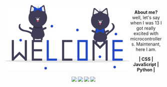 <img src="./img/welcome_cats_undrawn.svg" min-width="400px" max-width="400px" width="400px"  alt="welcome-cats" align='left'>
<p align="center"> 
  <strong>About me?</strong> well, let's say when I was 13 I got really excited with microcontrollers. Maintenant, here I am.
</p>
<p align="center">
 
</p>
<p align="center">
  <strong>| CSS | JavaScript | Python |</strong>
</p> 
<p align="right">
<strong></strong>
</p>



<p align="center">
  <a href="#" alt="Gmail">
  <img src="https://img.shields.io/badge/-Gmail-FF0000?style=flat-square&labelColor=FF0000&logo=gmail&logoColor=white&link=LINK-DO-SEU-EMAIL" /></a>

  <a href="#" alt="Linkedin">
  <img src="https://img.shields.io/badge/-Linkedin-0e76a8?style=flat-square&logo=Linkedin&logoColor=white&link=LINK-DO-SEU-LINKEDIN" /></a>

  <a href="#" alt="Facebook">
  <img src="https://img.shields.io/badge/-Facebook-3b5998?style=flat-square&labelColor=3b5998&logo=facebook&logoColor=white&link=LINK-DO-SEU-FACEBOOK"/></a>

  <a href="#" alt="Instagram">
  <img src="https://img.shields.io/badge/-Instagram-DF0174?style=flat-square&labelColor=DF0174&logo=instagram&logoColor=white&link=LINK-DO-SEU-INSTAGRAM"/></a>
</p>  
